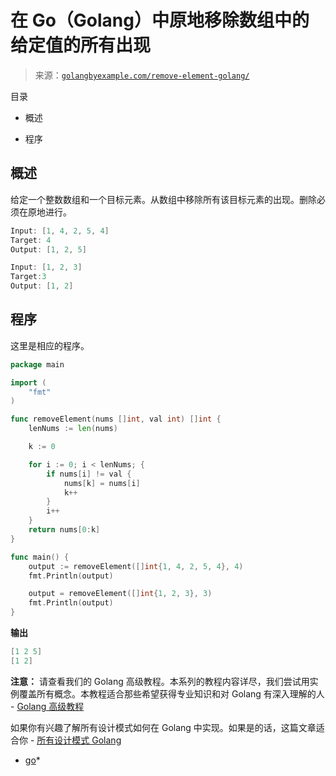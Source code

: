 <!--yml

类别：未分类

日期：2024-10-13 06:48:04

-->

# 在 Go（Golang）中原地移除数组中的给定值的所有出现

> 来源：[`golangbyexample.com/remove-element-golang/`](https://golangbyexample.com/remove-element-golang/)

目录

+   概述

+   程序

## **概述**

给定一个整数数组和一个目标元素。从数组中移除所有该目标元素的出现。删除必须在原地进行。

```go
Input: [1, 4, 2, 5, 4]
Target: 4
Output: [1, 2, 5]

Input: [1, 2, 3]
Target:3
Output: [1, 2]
```

## **程序**

这里是相应的程序。

```go
package main

import (
	"fmt"
)

func removeElement(nums []int, val int) []int {
	lenNums := len(nums)

	k := 0

	for i := 0; i < lenNums; {
		if nums[i] != val {
			nums[k] = nums[i]
			k++
		}
		i++
	}
	return nums[0:k]
}

func main() {
	output := removeElement([]int{1, 4, 2, 5, 4}, 4)
	fmt.Println(output)

	output = removeElement([]int{1, 2, 3}, 3)
	fmt.Println(output)
}
```

**输出**

```go
[1 2 5]
[1 2]
```

**注意：** 请查看我们的 Golang 高级教程。本系列的教程内容详尽，我们尝试用实例覆盖所有概念。本教程适合那些希望获得专业知识和对 Golang 有深入理解的人 - [Golang 高级教程](https://golangbyexample.com/golang-comprehensive-tutorial/)

如果你有兴趣了解所有设计模式如何在 Golang 中实现。如果是的话，这篇文章适合你 - [所有设计模式 Golang](https://golangbyexample.com/all-design-patterns-golang/)

+   [go](https://golangbyexample.com/tag/go/)*
